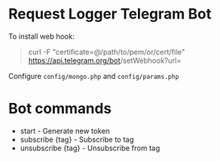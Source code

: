 # Request Logger Telegram Bot

To install web hook:
> curl -F "certificate=@/path/to/pem/or/cert/file"  https://api.telegram.org/bot<token>/setWebhook?url=<your web hook url>

Configure `config/mongo.php` and `config/params.php`

# Bot commands
- start - Generate new token
- subscribe {tag} - Subscribe to tag
- unsubscribe {tag} - Unsubscribe from tag
